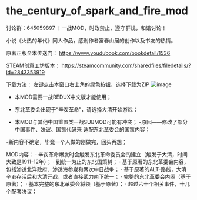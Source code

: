 # the_century_of_spark_and_fire_mod

讨论群：645059897
！一战MOD，时政禁止，遵守群规，和谐讨论！

小说《火热的年代》同人作品，感谢作者富春山居的创作以及书友的热情。

原著正版全本传送门：
https://www.youdubook.com/bookdetail/1536

STEAM创意工坊版本：
https://steamcommunity.com/sharedfiles/filedetails/?id=2843353919

下载方法：
左键点击本窗口右上角的绿色按钮，选择下载为ZIP
![image](https://user-images.githubusercontent.com/44506927/182621019-eeb4ec70-b645-42e2-bf6a-d4d85f493082.png)

- 本MOD需要一战REDUX中文版才能使用；

- 东北革委会出现于“辛亥革命”，请选择大清开始游戏；

- 本MOD与其他中国重置类一战SUBMOD可能有冲突；
-原因——修改了部分中国事件、决议、国策代码来
适配东北革委会的国策内容；

-新内容不确定，毕竟一个人做的刚做完，回头再想；

MOD内容：
· 辛亥革命爆发时会触发东北革命委员会的建立（触发于大清，时间大致是1911-12年）；
· 到统一为止的东北国策树；
· 基于原著的东北革委会内容，包括渗透北洋政府、渗透海参崴和两次中日战争；
· 基于原著的ALT-路线，大清辛亥存活后和大清开战，或者直接武力南下统一；
· 完整的东北革委会内阁（基于原著）；
· 基本完整的东北革委会将领（基于原著）；
· 超过六十个相关事件，十几个配套决议；
